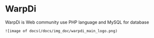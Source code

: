 # WarpDi
WarpDi is Web community use PHP language and MySQL for database



    ![image of docs(/docs/img_doc/warpdi_main_logo.png)

